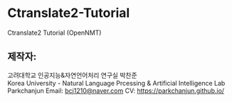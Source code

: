 # Ctranslate2-Tutorial
Ctranslate2 Tutorial (OpenNMT)


## 제작자: 
고려대학교 인공지능&자연언어처리 연구실 박찬준<br>
Korea University - Natural Language Prcessing & Artificial Intelligence Lab Parkchanjun
Email: bcj1210@naver.com
CV: https://parkchanjun.github.io/
